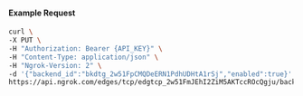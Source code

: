 <!-- Code generated for API Clients. DO NOT EDIT. -->
#### Example Request
```bash
curl \
-X PUT \
-H "Authorization: Bearer {API_KEY}" \
-H "Content-Type: application/json" \
-H "Ngrok-Version: 2" \
-d '{"backend_id":"bkdtg_2w51FpCMQDeERN1PdhUDHtA1rSj","enabled":true}' \
https://api.ngrok.com/edges/tcp/edgtcp_2w51FmJEhI2ZiM5AKTccROcQgju/backend
